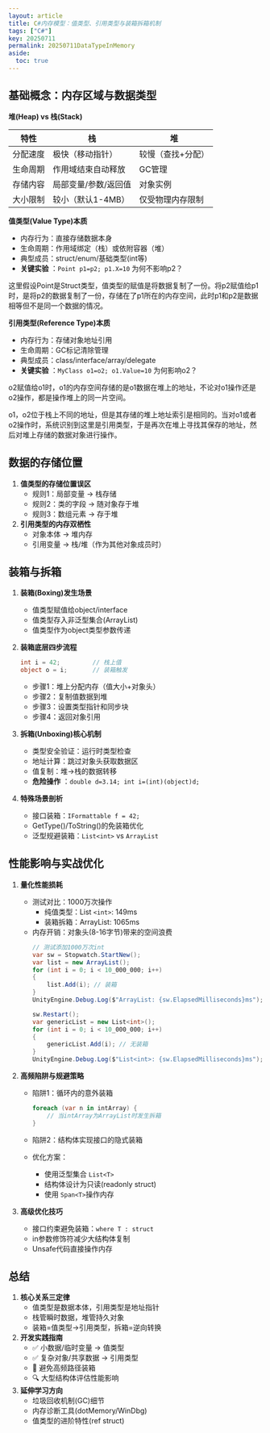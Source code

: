 ```yaml
---
layout: article
title: C#内存模型：值类型、引用类型与装箱拆箱机制
tags: ["C#"]
key: 20250711
permalink: 20250711DataTypeInMemory
aside:
  toc: true
---
```

## **基础概念：内存区域与数据类型**

**堆(Heap) vs 栈(Stack)**

| 特性     | 栈                   | 堆                |
| -------- | -------------------- | ----------------- |
| 分配速度 | 极快（移动指针）     | 较慢（查找+分配） |
| 生命周期 | 作用域结束自动释放   | GC管理            |
| 存储内容 | 局部变量/参数/返回值 | 对象实例          |
| 大小限制 | 较小（默认1-4MB）    | 仅受物理内存限制  |

**值类型(Value Type)本质**

* 内存行为：直接存储数据本身
* 生命周期：作用域绑定（栈）或依附容器（堆）
* 典型成员：struct/enum/基础类型(int等)
* **关键实验** ：`Point p1=p2; p1.X=10` 为何不影响p2？

这里假设Point是Struct类型，值类型的赋值是将数据复制了一份。将p2赋值给p1时，是将p2的数据复制了一份，存储在了p1所在的内存空间，此时p1和p2是数据相等但不是同一个数据的情况。

**引用类型(Reference Type)本质**

* 内存行为：存储对象地址引用
* 生命周期：GC标记清除管理
* 典型成员：class/interface/array/delegate
* **关键实验** ：`MyClass o1=o2; o1.Value=10` 为何影响o2？

o2赋值给o1时，o1的内存空间存储的是o1数据在堆上的地址，不论对o1操作还是o2操作，都是操作堆上的同一片空间。

o1，o2位于栈上不同的地址，但是其存储的堆上地址索引是相同的。当对o1或者o2操作时，系统识别到这里是引用类型，于是再次在堆上寻找其保存的地址，然后对堆上存储的数据对象进行操作。

## 数据的存储位置

1. **值类型的存储位置误区**
   * 规则1：局部变量 → 栈存储
   * 规则2：类的字段 → 随对象存于堆
   * 规则3：数组元素 → 存于堆
2. **引用类型的内存双栖性**
   * 对象本体 → 堆内存
   * 引用变量 → 栈/堆（作为其他对象成员时）

## 装箱与拆箱

1. **装箱(Boxing)发生场景**

   * 值类型赋值给object/interface
   * 值类型存入非泛型集合(ArrayList)
   * 值类型作为object类型参数传递
2. **装箱底层四步流程**

   ```csharp
   int i = 42;         // 栈上值
   object o = i;       // 装箱触发
   ```

   * 步骤1：堆上分配内存（值大小+对象头）
   * 步骤2：复制值数据到堆
   * 步骤3：设置类型指针和同步块
   * 步骤4：返回对象引用
3. **拆箱(Unboxing)核心机制**

   * 类型安全验证：运行时类型检查
   * 地址计算：跳过对象头获取数据区
   * 值复制：堆→栈的数据转移
   * **危险操作** ：`double d=3.14; int i=(int)(object)d;`
4. **特殊场景剖析**

   * 接口装箱：`IFormattable f = 42;`
   * GetType()/ToString()的免装箱优化
   * 泛型规避装箱：`List<int>` vs `ArrayList`

## **性能影响与实战优化**

1. **量化性能损耗**

   * 测试对比：1000万次操作
     * 纯值类型：List `<int>`: 149ms
     * 装箱拆箱：ArrayList: 1065ms
   * 内存开销：对象头(8-16字节)带来的空间浪费
     ```csharp
     // 测试添加1000万次int
     var sw = Stopwatch.StartNew();
     var list = new ArrayList();
     for (int i = 0; i < 10_000_000; i++)
     {
         list.Add(i); // 装箱
     }
     UnityEngine.Debug.Log($"ArrayList: {sw.ElapsedMilliseconds}ms");

     sw.Restart();
     var genericList = new List<int>();
     for (int i = 0; i < 10_000_000; i++)
     {
         genericList.Add(i); // 无装箱
     }
     UnityEngine.Debug.Log($"List<int>: {sw.ElapsedMilliseconds}ms");
     ```
2. **高频陷阱与规避策略**

   * 陷阱1：循环内的意外装箱

     ```csharp
     foreach (var n in intArray) {
         // 当intArray为ArrayList时发生拆箱
     }
     ```
   * 陷阱2：结构体实现接口的隐式装箱
   * 优化方案：

     * 使用泛型集合 `List<T>`
     * 结构体设计为只读(readonly struct)
     * 使用  `Span<T>`操作内存
3. **高级优化技巧**

   * 接口约束避免装箱：`where T : struct`
   * in参数修饰符减少大结构体复制
   * Unsafe代码直接操作内存

## **总结**

1. **核心关系三定律**
   * 值类型是数据本体，引用类型是地址指针
   * 栈管瞬时数据，堆管持久对象
   * 装箱=值类型→引用类型，拆箱=逆向转换
2. **开发实践指南**
   * ✅ 小数据/临时变量 → 值类型
   * ✅ 复杂对象/共享数据 → 引用类型
   * 🚫 避免高频路径装箱
   * 🔍 大型结构体评估性能影响
3. **延伸学习方向**
   * 垃圾回收机制(GC)细节
   * 内存诊断工具(dotMemory/WinDbg)
   * 值类型的进阶特性(ref struct)
